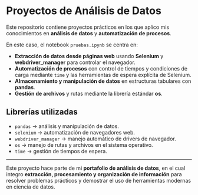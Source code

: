 # Proyectos de Análisis de Datos

Este repositorio contiene proyectos prácticos en los que aplico mis conocimientos en **análisis de datos** y **automatización de procesos**.  

En este caso, el notebook `pruebas.ipynb` se centra en:  

- **Extracción de datos desde páginas web** usando **Selenium** y **webdriver_manager** para controlar el navegador.  
- **Automatización de procesos** con control de tiempos y condiciones de carga mediante `time` y las herramientas de espera explícita de Selenium.  
- **Almacenamiento y manipulación de datos** en estructuras tabulares con **pandas**.  
- **Gestión de archivos** y rutas mediante la librería estándar **os**.  

## Librerías utilizadas

- `pandas` → análisis y manipulación de datos.  
- `selenium` → automatización de navegadores web.  
- `webdriver_manager` → manejo automático de drivers de navegador.  
- `os` → manejo de rutas y archivos en el sistema operativo.  
- `time` → gestión de tiempos de espera.  

---

Este proyecto hace parte de mi **portafolio de análisis de datos**, en el cual integro **extracción, procesamiento y organización de información** para resolver problemas prácticos y demostrar el uso de herramientas modernas en ciencia de datos.
